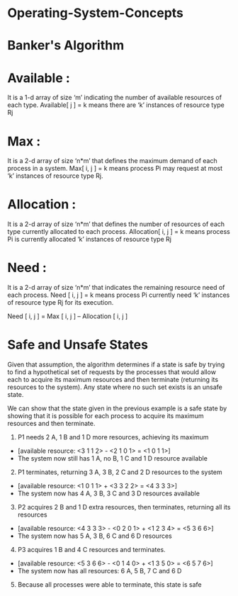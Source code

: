 # Operating-System-Concepts
# Banker's Algorithm

# Available : 

It is a 1-d array of size ‘m’ indicating the number of available resources of each type.
Available[ j ] = k means there are ‘k’ instances of resource type Rj

# Max :

It is a 2-d array of size ‘n*m’ that defines the maximum demand of each process in a system.
Max[ i, j ] = k means process Pi may request at most ‘k’ instances of resource type Rj.

# Allocation :

It is a 2-d array of size ‘n*m’ that defines the number of resources of each type currently allocated to each process.
Allocation[ i, j ] = k means process Pi is currently allocated ‘k’ instances of resource type Rj

# Need :

 It is a 2-d array of size ‘n*m’ that indicates the remaining resource need of each process.
Need [ i,   j ] = k means process Pi currently need ‘k’ instances of resource type Rj
for its execution.

Need [ i,   j ] = Max [ i,   j ] – Allocation [ i,   j ]

# Safe and Unsafe States
Given that assumption, the algorithm determines if a state is safe by trying to find a hypothetical set of requests by the processes that would allow each to acquire its maximum resources and then terminate (returning its resources to the system). Any state where no such set exists is an unsafe state.


We can show that the state given in the previous example is a safe state by showing that it is possible for each process to acquire its maximum resources and then terminate.

1. P1 needs 2 A, 1 B and 1 D more resources, achieving its maximum
* [available resource: <3 1 1 2> - <2 1 0 1> = <1 0 1 1>]
* The system now still has 1 A, no B, 1 C and 1 D resource available
2. P1 terminates, returning 3 A, 3 B, 2 C and 2 D resources to the system
* [available resource: <1 0 1 1> + <3 3 2 2> = <4 3 3 3>]
* The system now has 4 A, 3 B, 3 C and 3 D resources available
3. P2 acquires 2 B and 1 D extra resources, then terminates, returning all its resources
* [available resource: <4 3 3 3> - <0 2 0 1> + <1 2 3 4> = <5 3 6 6>]
* The system now has 5 A, 3 B, 6 C and 6 D resources
4. P3 acquires 1 B and 4 C resources and terminates.
* [available resource: <5 3 6 6> - <0 1 4 0> + <1 3 5 0> = <6 5 7 6>]
* The system now has all resources: 6 A, 5 B, 7 C and 6 D
5. Because all processes were able to terminate, this state is safe
